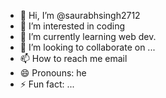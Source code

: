 - 👋 Hi, I’m @saurabhsingh2712
- 👀 I’m interested in coding
- 🌱 I’m currently learning web dev.
- 💞️ I’m looking to collaborate on ...
- 📫 How to reach me email
- 😄 Pronouns: he
- ⚡ Fun fact: ...

<!---
saurabhsingh2712/saurabhsingh2712 is a ✨ special ✨ repository because its `README.md` (this file) appears on your GitHub profile.
You can click the Preview link to take a look at your changes.
--->
